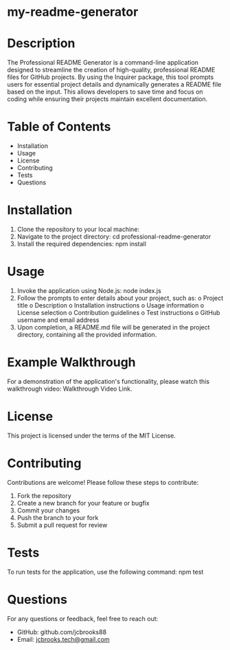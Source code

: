 # my-readme-generator
# Description
The Professional README Generator is a command-line application designed to streamline the creation of high-quality, professional README files for GitHub projects. By using the Inquirer package, this tool prompts users for essential project details and dynamically generates a README file based on the input. This allows developers to save time and focus on coding while ensuring their projects maintain excellent documentation.
# Table of Contents
* Installation
* Usage
* License
* Contributing
* Tests
* Questions
# Installation
1.	Clone the repository to your local machine:
2.	Navigate to the project directory:
cd professional-readme-generator
3.	Install the required dependencies:
npm install
# Usage
1.	Invoke the application using Node.js: 
node index.js
2.	Follow the prompts to enter details about your project, such as:
o	Project title
o	Description
o	Installation instructions
o	Usage information
o	License selection
o	Contribution guidelines
o	Test instructions
o	GitHub username and email address
3.	Upon completion, a README.md file will be generated in the project directory, containing all the provided information.
# Example Walkthrough
For a demonstration of the application's functionality, please watch this walkthrough video: Walkthrough Video Link.
# License
This project is licensed under the terms of the MIT License.
# Contributing
Contributions are welcome! Please follow these steps to contribute:
1.	Fork the repository
2.	Create a new branch for your feature or bugfix
3.	Commit your changes
4.	Push the branch to your fork
5.	Submit a pull request for review
# Tests
To run tests for the application, use the following command:
npm test
# Questions
For any questions or feedback, feel free to reach out:
* GitHub: github.com/jcbrooks88
* Email: jcbrooks.tech@gmail.com

